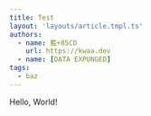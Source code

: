 ```yaml
---
title: Test
layout: 'layouts/article.tmpl.ts'
authors:
  - name: 藍+85CD
    url: https://kwaa.dev
  - name: [DATA EXPUNGED]
tags:
  - baz
---
```


Hello, World!
